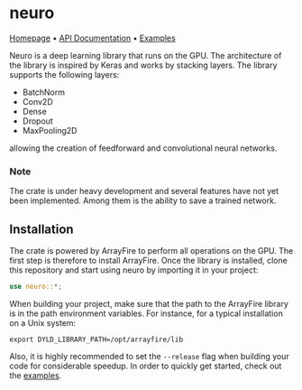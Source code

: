 # neuro 
[Homepage](https://srenevey.github.io/neuro) • [API Documentation](https://srenevey.github.io/neuro/api/neuro) • [Examples](https://srenevey.github.io/neuro/examples)

Neuro is a deep learning library that runs on the GPU. The architecture of the library is inspired by Keras and works by stacking layers. The library supports the following layers:

* BatchNorm
* Conv2D
* Dense
* Dropout
* MaxPooling2D

allowing the creation of feedforward and convolutional neural networks.

### Note
The crate is under heavy development and several features have not yet been implemented. Among them is the ability to save a trained network.

## Installation
The crate is powered by ArrayFire to perform all operations on the GPU. The first step is therefore to install ArrayFire. Once the library is installed, clone this repository and start using neuro by importing it in your project:
```rust
use neuro::*;
```
When building your project, make sure that the path to the ArrayFire library is in the path environment variables. For instance, for a typical installation on a Unix system:
```
export DYLD_LIBRARY_PATH=/opt/arrayfire/lib
```
Also, it is highly recommended to set the `--release` flag when building your code for considerable speedup. In order to quickly get started, check out the [examples](https://srenevey.github.io/neuro/examples).

